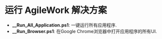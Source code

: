 # 运行 AgileWork 解决方案

* **__Run_All_Application.ps1**: 一键运行所有应用程序.
* **__Run_Browser.ps1**: 在Google Chrome浏览器中打开应用程序的所有UI.
